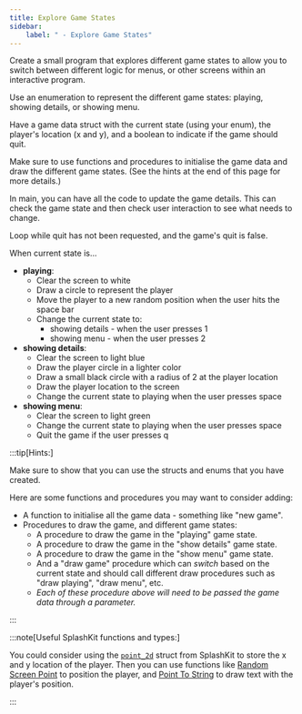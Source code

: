 ```yaml
---
title: Explore Game States
sidebar:
    label: " - Explore Game States"
---
```


Create a small program that explores different game states to allow you to switch between different logic for menus, or other screens within an interactive program.

Use an enumeration to represent the different game states: playing, showing details, or showing menu.

Have a game data struct with the current state (using your enum), the player's location (x and y), and a boolean to indicate if the game should quit.

Make sure to use functions and procedures to initialise the game data and draw the different game states. (See the hints at the end of this page for more details.)

In main, you can have all the code to update the game details. This can check the game state and then check user interaction to see what needs to change.

Loop while quit has not been requested, and the game's quit is false.

When current state is...

- **playing**:
  - Clear the screen to white
  - Draw a circle to represent the player
  - Move the player to a new random position when the user hits the space bar
  - Change the current state to:
    - showing details - when the user presses 1
    - showing menu - when the user presses 2
- **showing details**:
  - Clear the screen to light blue
  - Draw the player circle in a lighter color
  - Draw a small black circle with a radius of 2 at the player location
  - Draw the player location to the screen
  - Change the current state to playing when the user presses space
- **showing menu**:
  - Clear the screen to light green
  - Change the current state to playing when the user presses space
  - Quit the game if the user presses q

:::tip[Hints:]

Make sure to show that you can use the structs and enums that you have created.

Here are some functions and procedures you may want to consider adding:

- A function to initialise all the game data - something like "new game".
- Procedures to draw the game, and different game states:
  - A procedure to draw the game in the "playing" game state.
  - A procedure to draw the game in the "show details" game state.
  - A procedure to draw the game in the "show menu" game state.
  - And a "draw game" procedure which can *switch* based on the current state and should call different draw procedures such as "draw playing", "draw menu", etc.
  - *Each of these procedure above will need to be passed the game data through a parameter.*

:::

:::note[Useful SplashKit functions and types:]

You could consider using the [`point_2d`](https://splashkit.io/api/types/#point-2d) struct from SplashKit to store the x and y location of the player. Then you can use functions like [Random Screen Point](https://splashkit.io/api/geometry/#random-screen-point) to position the player, and [Point To String](https://splashkit.io/api/geometry/#point-to-string) to draw text with the player's position.

:::
